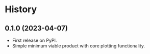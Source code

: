 # History

## 0.1.0 (2023-04-07)
- First release on PyPI.
- Simple minimum viable product with core plotting functionality.